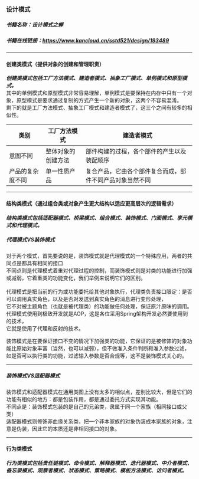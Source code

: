 ### 设计模式
##### 书籍名称：设计模式之蝉
##### 书籍在线链接：https://www.kancloud.cn/sstd521/design/193489

---------------------------------------
#### 创建类模式（提供对象的创建和管理职责）
***创建类模式包括工厂方法模式、建造者模式、抽象工厂模式、单例模式和原型模式。***<br>
其中的单例模式和原型模式非常容易理解，单例模式是要保持在内存中只有一个对象，原型模式是要求通过复制的方式产生一个新的对象，这两个不容易混淆。<br>
剩下的就是工厂方法模式、抽象工厂模式和建造者模式了，这三个之间有较多的相似性。<br>

| 类别 | 工厂方法模式 | 建造者模式 | 
---- | ---|  ---| 
意图不同 | 整体对象的创建方法 |  部件构建的过程，各个部件的产生以及装配顺序
产品的复杂度不同 | 单一性质产品 |  复合产品，它由各个部件复合而成，部件不同产品对象当然不同

---------------------------------------
#### 结构类模式（通过组合类或对象产生更大结构以适应更高层次的逻辑需求）
***结构类模式包括适配器模式、桥梁模式、组合模式、装饰模式、门面模式、享元模式和代理模式。***<br>

##### 代理模式VS装饰模式
对于两个模式，首先要说的是，装饰模式就是代理模式的一个特殊应用，两者的共同点是都具有相同的接口 <br>
不同点则是代理模式着重对代理过程的控制，而装饰模式则是对类的功能进行加强或减弱，它着重类的功能变化，我们举例来说明它们的区别。<br>
<br>
代理模式是把当前的行为或功能委托给其他对象执行，代理类负责接口限定：是否可以调用真实角色，以及是否对发送到真实角色的消息进行变形处理，<br>
它不对被主题角色（也就是被代理类）的功能做任何处理，保证原汁原味的调用。代理模式使用到极致开发就是AOP，这是各位采用Spring架构开发必然要使用到的技术，<br>
它就是使用了代理和反射的技术。<br>

装饰模式是在要保证接口不变的情况下加强类的功能，它保证的是被修饰的对象功能比原始对象丰富（当然，也可以减弱），但不做准入条件判断和准入参数过滤，<br>
如是否可以执行类的功能，过滤输入参数是否合规等，这不是装饰模式关心的。<br>

---------------------------------------
##### 装饰模式VS适配器模式
装饰模式和适配器模式在通用类图上没有太多的相似点，差别比较大，但是它们的功能有相似的地方：都是包装作用，都是通过委托方式实现其功能。<br>
不同点是：装饰模式包装的是自己的兄弟类，隶属于同一个家族（相同接口或父类）<br>
适配器模式则修饰非血缘关系类，把一个非本家族的对象伪装成本家族的对象，注意是伪装，因此它的本质还是非相同接口的对象。

---------------------------------------
#### 行为类模式
***行为类模式包括责任链模式、命令模式、解释器模式、迭代器模式、中介者模式、备忘录模式、观察者模式、状态模式、策略模式、模板方法模式、访问者模式。***<br>